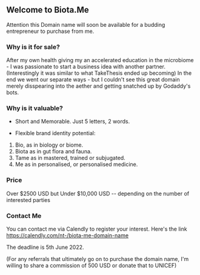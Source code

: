 ## Welcome to Biota.Me

Attention this Domain name will soon be available for a budding entrepreneur to purchase from me. 


### Why is it for sale?

After my own health giving my an accelerated education in the microbiome - I was passionate to start a business idea with another partner.
(Interestingly it was similar to what TakeThesis ended up becoming) 
In the end we went our separate ways - but I couldn't see this great domain merely disspearing into the aether and getting snatched up by Godaddy's bots.

### Why is it valuable?

- Short and Memorable. Just 5 letters, 2 words.

- Flexible brand identity potential:

1. Bio, as in biology or biome. 
2. Biota as in gut flora and fauna.
3. Tame as in mastered, trained or subjugated. 
4. Me as in personalised, or personalised medicine.

### Price 

Over $2500 USD but Under $10,000 USD -- depending on the number of interested parties

### Contact Me

You can contact me via Calendly to register your interest. Here's the link https://calendly.com/nt-/biota-me-domain-name 

The deadline is 5th June 2022. 

(For any referrals that ultimately go on to purchase the domain name, I'm willing to share a commission of 500 USD or donate that to UNICEF)  
